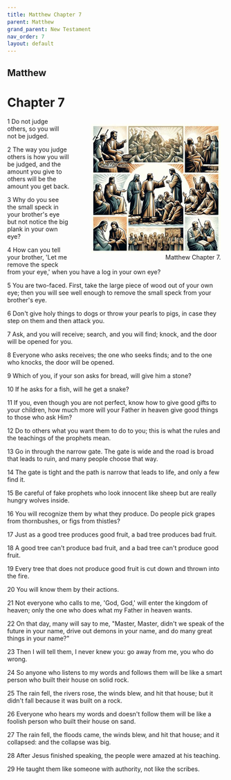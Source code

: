 ```yaml
---
title: Matthew Chapter 7
parent: Matthew
grand_parent: New Testament
nav_order: 7
layout: default
---
```


## Matthew

# Chapter 7

<figure style="float: right; margin-right: 10px;">
    <img src="/assets/Image/Matthew/500/7.jpg" alt="Matthew Chapter 7" style="width: 300px; height: 300px; float: right;padding-left: 10px;"/>
    <figcaption style="clear: both;text-align: right;">Matthew Chapter 7.</figcaption>
</figure>
1 Do not judge others, so you will not be judged.

2 The way you judge others is how you will be judged, and the amount you give to others will be the amount you get back.

3 Why do you see the small speck in your brother's eye but not notice the big plank in your own eye?

4 How can you tell your brother, 'Let me remove the speck from your eye,' when you have a log in your own eye?

5 You are two-faced. First, take the large piece of wood out of your own eye; then you will see well enough to remove the small speck from your brother's eye.

6 Don't give holy things to dogs or throw your pearls to pigs, in case they step on them and then attack you.

7 Ask, and you will receive; search, and you will find; knock, and the door will be opened for you.

8 Everyone who asks receives; the one who seeks finds; and to the one who knocks, the door will be opened.

9 Which of you, if your son asks for bread, will give him a stone?

10 If he asks for a fish, will he get a snake?

11 If you, even though you are not perfect, know how to give good gifts to your children, how much more will your Father in heaven give good things to those who ask Him?

12 Do to others what you want them to do to you; this is what the rules and the teachings of the prophets mean.

13 Go in through the narrow gate. The gate is wide and the road is broad that leads to ruin, and many people choose that way.

14 The gate is tight and the path is narrow that leads to life, and only a few find it.

15 Be careful of fake prophets who look innocent like sheep but are really hungry wolves inside.

16 You will recognize them by what they produce. Do people pick grapes from thornbushes, or figs from thistles?

17 Just as a good tree produces good fruit, a bad tree produces bad fruit.

18 A good tree can't produce bad fruit, and a bad tree can't produce good fruit.

19 Every tree that does not produce good fruit is cut down and thrown into the fire.

20 You will know them by their actions.

21 Not everyone who calls to me, 'God, God,' will enter the kingdom of heaven; only the one who does what my Father in heaven wants.

22 On that day, many will say to me, "Master, Master, didn't we speak of the future in your name, drive out demons in your name, and do many great things in your name?"

23 Then I will tell them, I never knew you: go away from me, you who do wrong.

24 So anyone who listens to my words and follows them will be like a smart person who built their house on solid rock.

25 The rain fell, the rivers rose, the winds blew, and hit that house; but it didn't fall because it was built on a rock.

26 Everyone who hears my words and doesn't follow them will be like a foolish person who built their house on sand.

27 The rain fell, the floods came, the winds blew, and hit that house; and it collapsed: and the collapse was big.

28 After Jesus finished speaking, the people were amazed at his teaching.

29 He taught them like someone with authority, not like the scribes.


